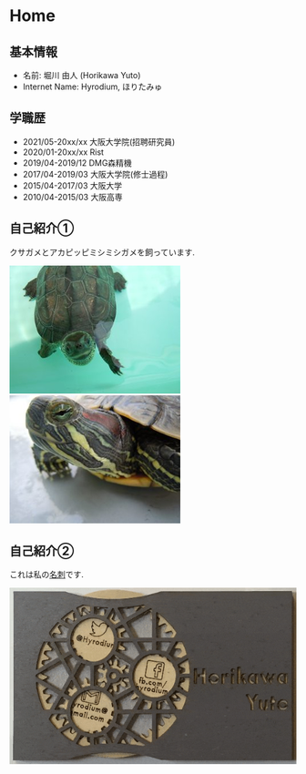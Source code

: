 # Home

## 基本情報
- 名前: 堀川 由人 (Horikawa Yuto)
- Internet Name: Hyrodium, ほりたみゅ

## 学職歴
- 2021/05-20xx/xx 大阪大学院(招聘研究員)
- 2020/01-20xx/xx Rist
- 2019/04-2019/12 DMG森精機
- 2017/04-2019/03 大阪大学院(修士過程)
- 2015/04-2017/03 大阪大学
- 2010/04-2015/03 大阪高専

## 自己紹介①
クサガメとアカピッピミシミシガメを飼っています.

![](img/turtleB.jpg) ![](img/turtleA.jpg)

## 自己紹介②
これは私の[名刺](https://zenn.dev/hyrodium/articles/5dc951f378b46bedb211)です.

![](img/namecard.gif)
